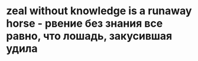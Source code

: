 # zeal without knowledge is a runaway horse - рвение без знания все равно, что лошадь, закусившая удила

